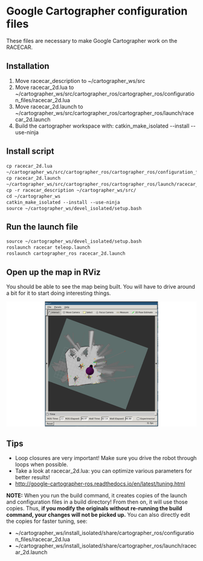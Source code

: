 # Google Cartographer configuration files

These files are necessary to make Google Cartographer work on the RACECAR.

## Installation

1. Move racecar\_description to ~/cartographer\_ws/src
2. Move racecar\_2d.lua to ~/cartographer\_ws/src/cartographer\_ros/cartographer\_ros/configuration\_files/racecar\_2d.lua
3. Move racecar\_2d.launch to ~/cartographer\_ws/src/cartographer\_ros/cartographer\_ros/launch/racecar\_2d.launch
4. Build the cartographer workspace with: catkin\_make\_isolated --install --use-ninja

## Install script

```
cp racecar_2d.lua ~/cartographer_ws/src/cartographer_ros/cartographer_ros/configuration_files/racecar_2d.lua
cp racecar_2d.launch ~/cartographer_ws/src/cartographer_ros/cartographer_ros/launch/racecar_2d.launch
cp -r racecar_description ~/cartographer_ws/src/
cd ~/cartographer_ws
catkin_make_isolated --install --use-ninja
source ~/cartographer_ws/devel_isolated/setup.bash
```

## Run the launch file

```
source ~/cartographer_ws/devel_isolated/setup.bash
roslaunch racecar teleop.launch
roslaunch cartographer_ros racecar_2d.launch
```

## Open up the map in RViz

You should be able to see the map being built. You will have to drive around a bit for it to start doing interesting things.

![rviz screenshop](rviz_screenshot.png)

## Tips

- Loop closures are very important! Make sure you drive the robot through loops when possible.
- Take a look at racecar_2d.lua: you can optimize various parameters for better results!
- http://google-cartographer-ros.readthedocs.io/en/latest/tuning.html

**NOTE:** When you run the build command, it creates copies of the launch and configuration files in a build directory! From then on, it will use those copies. Thus, **if you modify the originals without re-running the build command, your changes will not be picked up.** You can also directly edit the copies for faster tuning, see:
- ~/cartographer\_ws/install\_isolated/share/cartographer\_ros/configuration_files/racecar\_2d.lua
- ~/cartographer\_ws/install\_isolated/share/cartographer\_ros/launch/racecar\_2d.launch
